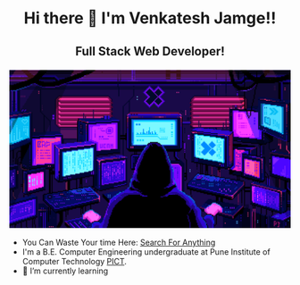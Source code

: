 # <p align="center"> Hi there 👋 I'm Venkatesh Jamge!! </p>

## <p align="center">Full Stack Web Developer!</p>

![Screenshot](imafeForGitHub.gif)

- You Can Waste Your time Here: [Search For Anything](https://venkateshjamge.github.io/gifs/)
- I'm a B.E. Computer Engineering undergraduate at Pune Institute of Computer Technology [PICT](www.pict.edu).
- 🌱 I’m currently learning

<!--
**venkateshjamge/venkateshjamge** is a ✨ _special_ ✨ repository because its `README.md` (this file) appears on your GitHub profile.

Here are some ideas to get you started:

- 🔭 I’m currently working on ...
- 🌱 I’m currently learning ...
- 👯 I’m looking to collaborate on ...
- 🤔 I’m looking for help with ...
- 💬 Ask me about ...
- 📫 How to reach me: ...
- 😄 Pronouns: ...
- ⚡ Fun fact: ...
-->
